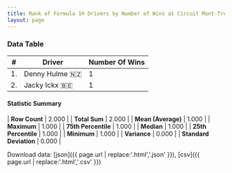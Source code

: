 ```yaml
---
title: Rank of Formula 1® Drivers by Number of Wins at Circuit Mont-Tremblant
layout: page
---
```


<canvas id="chart" width="400" height="180"></canvas>
<script>
var data = {
    "datasets": [
        {
            "backgroundColor": [
                "#f3a935",
                "#f3a935"
            ],
            "borderColor": [
                "#f68639",
                "#f68639"
            ],
            "borderWidth": 1,
            "data": [
                1.0,
                1.0
            ],
            "label": "Number Of Wins"
        }
    ],
    "labels": [
        "Denny Hulme",
        "Jacky Ickx"
    ]
};
var options = {
  legend: {
    display: false
  },
  scales: {
    xAxes: [{
      ticks: {
        beginAtZero: true,
        maxRotation: 180,
        display: window.innerWidth > 800
      }
    }],
    yAxes: [{
      ticks: {
        beginAtZero: true
      }
    }]
  },
  onResize: function(chart, size) {
    chart.options.scales.xAxes[0].ticks.display = size.width > 800;
  }
};
var chart = new Chart("chart", {
    data: data,
    type: 'bar',
    options: options
});
</script>



### Data Table

| # | Driver | Number Of Wins |
|--|--|--|
| 1. | Denny Hulme 🇳🇿 | 1 |
| 2. | Jacky Ickx 🇧🇪 | 1 |

#### Statistic Summary

| **Row Count** | 2.000 |
| **Total Sum** | 2.000 |
| **Mean (Average)** | 1.000 |
| **Maximum** | 1.000 |
| **75th Percentile** | 1.000 |
| **Median** | 1.000 |
| **25th Percentile** | 1.000 |
| **Minimum** | 1.000 |
| **Variance** | 0.000 |
| **Standard Deviation** | 0.000 |

Download data: [json]({{ page.url | replace:'.html','.json' }}), [csv]({{ page.url | replace:'.html','.csv' }})

